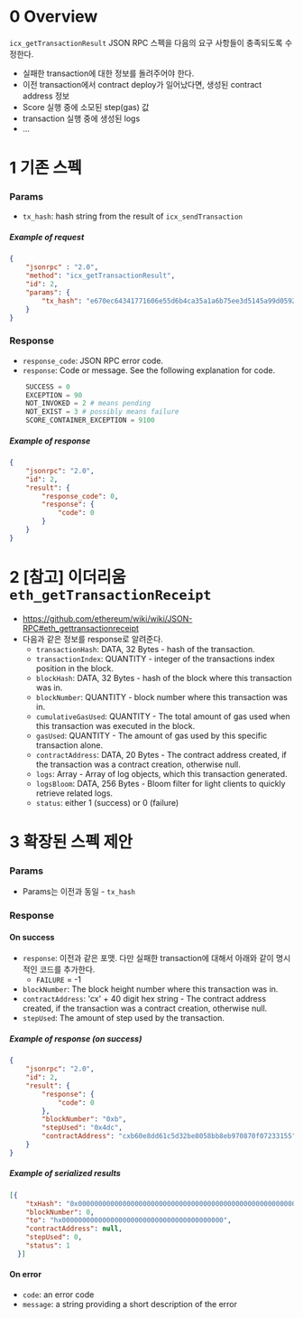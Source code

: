 0 Overview
============
`icx_getTransactionResult` JSON RPC 스펙을 다음의 요구 사항들이 충족되도록 수정한다.

* 실패한 transaction에 대한 정보를 돌려주어야 한다.
* 이전 transaction에서 contract deploy가 일어났다면, 생성된 contract address 정보
* Score 실행 중에 소모된 step(gas) 값
* transaction 실행 중에 생성된 logs
* ...

1 기존 스펙
===========
### Params
* `tx_hash`: hash string from the result of `icx_sendTransaction`

##### Example of request
```json
{
    "jsonrpc" : "2.0",
    "method": "icx_getTransactionResult",
    "id": 2,
    "params": {
        "tx_hash": "e670ec64341771606e55d6b4ca35a1a6b75ee3d5145a99d05921026d1527331"
    }
}
```

### Response
* `response_code`: JSON RPC error code.
* `response`: Code or message. See the following explanation for code.

```python
    SUCCESS = 0
    EXCEPTION = 90
    NOT_INVOKED = 2 # means pending
    NOT_EXIST = 3 # possibly means failure
    SCORE_CONTAINER_EXCEPTION = 9100
```

##### Example of response
```json
{
    "jsonrpc": "2.0",
    "id": 2,
    "result": {
        "response_code": 0,
        "response": {
            "code": 0
        }
    }
}
```

2 [참고] 이더리움 `eth_getTransactionReceipt`
============================================
* https://github.com/ethereum/wiki/wiki/JSON-RPC#eth_gettransactionreceipt
* 다음과 같은 정보를 response로 알려준다.
    * `transactionHash`: DATA, 32 Bytes - hash of the transaction.
    * `transactionIndex`: QUANTITY - integer of the transactions index position in the block.
    * `blockHash`: DATA, 32 Bytes - hash of the block where this transaction was in.
    * `blockNumber`: QUANTITY - block number where this transaction was in.
    * `cumulativeGasUsed`: QUANTITY - The total amount of gas used when this transaction was executed in the block.
    * `gasUsed`: QUANTITY - The amount of gas used by this specific transaction alone.
    * `contractAddress`: DATA, 20 Bytes - The contract address created, if the transaction was a contract creation, otherwise null.
    * `logs`: Array - Array of log objects, which this transaction generated.
    * `logsBloom`: DATA, 256 Bytes - Bloom filter for light clients to quickly retrieve related logs.
    * `status`: either 1 (success) or 0 (failure)


3 확장된 스펙 제안
=================
### Params
* Params는 이전과 동일 - `tx_hash`

### Response
#### On success
* `response`: 이전과 같은 포맷. 다만 실패한 transaction에 대해서 아래와 같이 명시적인 코드를 추가한다.
    * `FAILURE` = -1
* `blockNumber`: The block height number where this transaction was in.
* `contractAddress`: 'cx' + 40 digit hex string - The contract address created, if the transaction was a contract creation, otherwise null.
* `stepUsed`: The amount of step used by the transaction.

##### Example of response (on success)
```json
{
    "jsonrpc": "2.0",
    "id": 2,
    "result": {
        "response": {
            "code": 0
        },
        "blockNumber": "0xb",
        "stepUsed": "0x4dc",
        "contractAddress": "cxb60e8dd61c5d32be8058bb8eb970870f07233155"
    }
}
```

##### Example of serialized results
```json
[{
    "txHash": "0x0000000000000000000000000000000000000000000000000000000000000000",
    "blockNumber": 0,
    "to": "hx0000000000000000000000000000000000000000",
    "contractAddress": null,
    "stepUsed": 0,
    "status": 1
  }]
```

#### On error
* `code`: an error code
* `message`: a string providing a short description of the error
